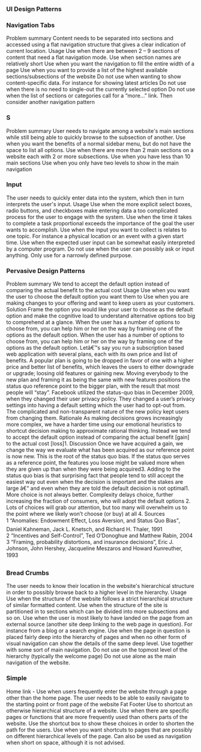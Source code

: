 ### UI Design Patterns

### Navigation Tabs
Problem summary
Content needs to be separated into sections and accessed using a flat navigation structure that gives a clear indication of current location.
Usage
Use when there are between 2 – 9 sections of content that need a flat navigation mode.
Use when section names are relatively short
Use when you want the navigation to fill the entire width of a page
Use when you want to provide a list of the highest available sections/subsections of the website
Do not use when wanting to show content-specific data. For instance for showing latest articles
Do not use when there is no need to single-out the currently selected option
Do not use when the list of sections or categories call for a “more…” link. Then consider another navigation pattern


### S
Problem summary
User needs to navigate among a website's main sections while still being able to quickly browse to the subsection of another.
Use when you want the benefits of a normal sidebar menu, but do not have the space to list all options.
Use when there are more than 2 main sections on a website each with 2 or more subsections.
Use when you have less than 10 main sections
Use when you only have two levels to show in the main navigation

### Input
The user needs to quickly enter data into the system, which then in turn interprets the user's input.
Usage
Use when the more explicit select boxes, radio buttons, and checkboxes make entering data a too complicated process for the user to engage with the system.
Use when the time it takes to complete a task proportional exceeds the importance of the goal the user wants to accomplish.
Use when the input you want to collect is relates to one topic. For instance a physical location or an event with a given start time.
Use when the expected user input can be somewhat easily interpreted by a computer program.
Do not use when the user can possibly ask or input anything. Only use for a narrowly defined purpose.

###  Pervasive Design Patterns

Problem summary
We tend to accept the default option instead of comparing the actual benefit to the actual cost
Usage
Use when you want the user to choose the default option you want them to
Use when you are making changes to your offering and want to keep users as your customers.
Solution
Frame the option you would like your user to choose as the default option and make the cognitive load to understand alternative options too big to comprehend at a glance.
When the user has a number of options to choose from, you can help him or her on the way by framing one of the options as the default option.
When the user has a number of options to choose from, you can help him or her on the way by framing one of the options as the default option. Letâ€™s say you run a subscription based web application with several plans, each with its own price and list of benefits. A popular plan is going to be dropped in favor of one with a higher price and better list of benefits, which leaves the users to either downgrade or upgrade; loosing old features or gaining new. Moving everybody to the new plan and framing it as being the same with new features positions the status quo reference point to the bigger plan, with the result that most people will “stay”.
Facebook utilized the status-quo bias in December 2009, when they changed their user privacy policy. They changed a user’s privacy settings into having a default setting which the user had to opt-out from. The complicated and non-transparent nature of the new policy kept users from changing them.
Rationale
As making decisions grows increasingly more complex, we have a harder time using our emotional heuristics to shortcut decision making to approximate rational thinking. Instead we tend to accept the default option instead of comparing the actual benefit [gain] to the actual cost [loss]1.
Discussion
Once we have acquired a gain, we change the way we evaluate what has been acquired as our reference point is now new. This is the root of the status quo bias. If the status quo serves as a reference point, the features you loose might be valued more when they are given up than when they were being acquired3.
Adding to the status quo bias is that surprising fact that people tend to still accept the easiest way out even when the decision is important and the stakes are large â€“ and even when they are told the default decision is not optimal1.
More choice is not always better. Complexity delays choice, further increasing the fraction of consumers, who will adopt the default options 2.
Lots of choices will grab our attention, but too many will overwhelm us to the point where we likely won’t choose (or buy) at all 4.
Sources
1 “Anomalies: Endowment Effect, Loss Aversion, and Status Quo Bias”, Daniel Kahneman, Jack L. Knetsch, and Richard H. Thaler, 1991
2 “Incentives and Self-Control”, Ted O’Donoghue and Matthew Rabin, 2004
3 “Framing, probability distortions, and insurance decisions”, Eric J. Johnson, John Hershey, Jacqueline Meszaros and Howard Kunreuther, 1993



### Bread Crumbs

The user needs to know their location in the website's hierarchical structure in order to possibly browse back to a higher level in the hierarchy.
Usage
Use when the structure of the website follows a strict hierarchical structure of similar formatted content.
Use when the structure of the site is partitioned in to sections which can be divided into more subsections and so on.
Use when the user is most likely to have landed on the page from an external source (another site deep linking to the web page in question). For instance from a blog or a search engine.
Use when the page in question is placed fairly deep into the hierarchy of pages and when no other form of visual navigation can show the details of the same deep level.
Use together with some sort of main navigation.
Do not use on the topmost level of the hierarchy (typically the welcome page)
Do not use alone as the main navigation of the website.


### Simple

Home link - Use when users frequently enter the website through a page other than the home page. The user needs to be able to easily navigate to the starting point or front page of the website
Fat Footer
Use to shortcut an otherwise hierarchical structure of a website.
Use when there are specific pages or functions that are more frequently used than others parts of the website. Use the shortcut box to show these choices in order to shorten the path for the users.
Use when you want shortcuts to pages that are possibly on different hierarchical levels of the page.
Can also be used as navigation when short on space, although it is not advised.

